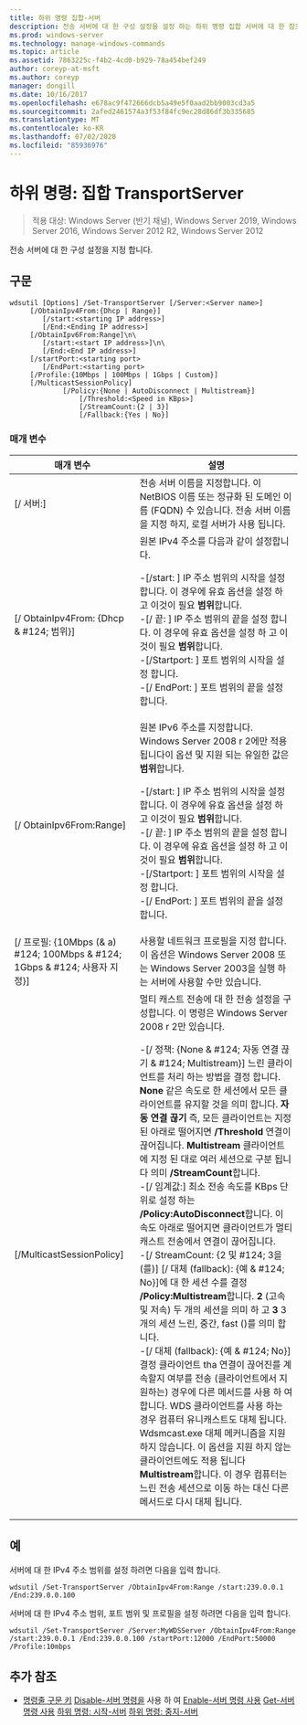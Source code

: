```yaml
---
title: 하위 명령 집합-서버
description: 전송 서버에 대 한 구성 설정을 설정 하는 하위 명령 집합 서버에 대 한 참조 문서입니다.
ms.prod: windows-server
ms.technology: manage-windows-commands
ms.topic: article
ms.assetid: 7863225c-f4b2-4cd0-b929-78a454bef249
author: coreyp-at-msft
ms.author: coreyp
manager: dongill
ms.date: 10/16/2017
ms.openlocfilehash: e678ac9f472666dcb5a49e5f0aad2bb9003cd3a5
ms.sourcegitcommit: 2afed2461574a3f53f84fc9ec28d86df3b335685
ms.translationtype: MT
ms.contentlocale: ko-KR
ms.lasthandoff: 07/02/2020
ms.locfileid: "85936976"
---
```

# <a name="subcommand-set-transportserver"></a>하위 명령: 집합 TransportServer

> 적용 대상: Windows Server (반기 채널), Windows Server 2019, Windows Server 2016, Windows Server 2012 R2, Windows Server 2012

전송 서버에 대 한 구성 설정을 지정 합니다.

## <a name="syntax"></a>구문
```
wdsutil [Options] /Set-TransportServer [/Server:<Server name>]
     [/ObtainIpv4From:{Dhcp | Range}]
        [/start:<starting IP address>]
        [/End:<Ending IP address>]
     [/ObtainIpv6From:Range]\n\
        [/start:<start IP address>]\n\
        [/End:<End IP address>]
     [/startPort:<starting port>
        [/EndPort:<starting port>
     [/Profile:{10Mbps | 100Mbps | 1Gbps | Custom}]
     [/MulticastSessionPolicy]
             [/Policy:{None | AutoDisconnect | Multistream}]
                 [/Threshold:<Speed in KBps>]
                 [/StreamCount:{2 | 3}]
                 [/Fallback:{Yes | No}]
```
### <a name="parameters"></a>매개 변수
|매개 변수|설명|
|-------|--------|
|[/ 서버:<Server name>]|전송 서버 이름을 지정합니다. 이 NetBIOS 이름 또는 정규화 된 도메인 이름 (FQDN) 수 있습니다. 전송 서버 이름을 지정 하지, 로컬 서버가 사용 됩니다.|
|[/ ObtainIpv4From: {Dhcp & #124; 범위}]|원본 IPv4 주소를 다음과 같이 설정합니다.<p>-[/start: <IP address> ] IP 주소 범위의 시작을 설정 합니다. 이 경우에 유효 옵션을 설정 하 고 이것이 필요 **범위**합니다.<br />-[/ 끝: <IP address>] IP 주소 범위의 끝을 설정 합니다. 이 경우에 유효 옵션을 설정 하 고 이것이 필요 **범위**합니다.<br />-[/Startport: <port> ] 포트 범위의 시작을 설정 합니다.<br />-[/ EndPort: <port>] 포트 범위의 끝을 설정 합니다.|
|[/ ObtainIpv6From:Range]|원본 IPv6 주소를 지정합니다. Windows Server 2008 r 2에만 적용 됩니다이 옵션 및 지원 되는 유일한 값은 **범위**합니다.<p>-[/start: <IP address> ] IP 주소 범위의 시작을 설정 합니다. 이 경우에 유효 옵션을 설정 하 고 이것이 필요 **범위**합니다.<br />-[/ 끝: <IP address>] IP 주소 범위의 끝을 설정 합니다. 이 경우에 유효 옵션을 설정 하 고 이것이 필요 **범위**합니다.<br />-[/Startport: <port> ] 포트 범위의 시작을 설정 합니다.<br />-[/ EndPort: <port>] 포트 범위의 끝을 설정 합니다.|
|[/ 프로필: {10Mbps (& a) #124; 100Mbps & #124; 1Gbps & #124; 사용자 지정}]|사용할 네트워크 프로필을 지정 합니다. 이 옵션은 Windows Server 2008 또는 Windows Server 2003을 실행 하는 서버에 사용할 수만 있습니다.|
|[/MulticastSessionPolicy]|멀티 캐스트 전송에 대 한 전송 설정을 구성합니다. 이 명령은 Windows Server 2008 r 2만 있습니다.<p>-[/ 정책: {None & #124; 자동 연결 끊기 & #124; Multistream}] 느린 클라이언트를 처리 하는 방법을 결정 합니다. **None** 같은 속도로 한 세션에서 모든 클라이언트를 유지할 것을 의미 합니다. **자동 연결 끊기** 즉, 모든 클라이언트는 지정 된 아래로 떨어지면 **/Threshold** 연결이 끊어집니다. **Multistream** 클라이언트에 지정 된 대로 여러 세션으로 구분 됩니다 의미 **/StreamCount**합니다.<br />-[/ 임계값:<Speed in KBps>] 최소 전송 속도를 KBps 단위로 설정 하는 **/Policy:AutoDisconnect**합니다. 이 속도 아래로 떨어지면 클라이언트가 멀티 캐스트 전송에서 연결이 끊어집니다.<br />-[/ StreamCount: {2 및 #124; 3을 (를)] [/ 대체 (fallback): {예 & #124; No}]에 대 한 세션 수를 결정 **/Policy:Multistream**합니다. **2** (고속 및 저속) 두 개의 세션을 의미 하 고 **3** 3 개의 세션 느린, 중간, fast ()를 의미 합니다.<br />-[/ 대체 (fallback): {예 & #124; No}] 결정 클라이언트 tha 연결이 끊어진를 계속할지 여부를 전송 (클라이언트에서 지 원하는) 경우에 다른 메서드를 사용 하 여 합니다. WDS 클라이언트를 사용 하는 경우 컴퓨터 유니캐스트도 대체 됩니다. Wdsmcast.exe 대체 메커니즘을 지원 하지 않습니다. 이 옵션을 지원 하지 않는 클라이언트에도 적용 됩니다 **Multistream**합니다. 이 경우 컴퓨터는 느린 전송 세션으로 이동 하는 대신 다른 메서드로 다시 대체 됩니다.|
## <a name="examples"></a>예
서버에 대 한 IPv4 주소 범위를 설정 하려면 다음을 입력 합니다.
```
wdsutil /Set-TransportServer /ObtainIpv4From:Range /start:239.0.0.1 /End:239.0.0.100
```
서버에 대 한 IPv4 주소 범위, 포트 범위 및 프로필을 설정 하려면 다음을 입력 합니다.
```
wdsutil /Set-TransportServer /Server:MyWDSServer /ObtainIpv4From:Range /start:239.0.0.1 /End:239.0.0.100 /startPort:12000 /EndPort:50000 /Profile:10mbps
```
## <a name="additional-references"></a>추가 참조
- [명령줄 구문 키](command-line-syntax-key.md) 
 [Disable-서버 명령을](using-the-disable-transportserver-command.md) 
 사용 하 여 [Enable-서버 명령 사용](using-the-enable-transportserver-command.md) 
 [Get-서버 명령 사용](using-the-get-transportserver-command.md) 
 [하위 명령: 시작-서버](subcommand-start-transportserver.md) 
 [하위 명령: 중지-서버](subcommand-stop-transportserver.md)
